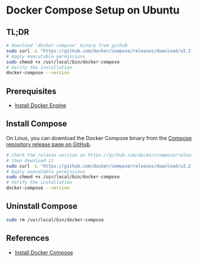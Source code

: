 # Docker Compose Setup on Ubuntu

## TL;DR

```sh
# download 'docker-compose' binary from github
sudo curl -L "https://github.com/docker/compose/releases/download/v2.2.2/docker-compose-$(uname -s)-$(uname -m)" -o /usr/local/bin/docker-compose
# Apply executable permissions
sudo chmod +x /usr/local/bin/docker-compose
# Verify the installation
docker-compose --version
```

## Prerequisites

- [Install Docker Engine](./Docker-Setup-on-Ubuntu.md)

## Install Compose

On Linux, you can download the Docker Compose binary from the [Compose repository release page on GitHub](https://github.com/docker/compose/releases).

```sh
# check the release version on https://github.com/docker/compose/releases
# then download it
sudo curl -L "https://github.com/docker/compose/releases/download/v2.2.2/docker-compose-$(uname -s)-$(uname -m)" -o /usr/local/bin/docker-compose
# Apply executable permissions
sudo chmod +x /usr/local/bin/docker-compose
# Verify the installation
docker-compose --version
```

## Uninstall Compose

```sh
sudo rm /usr/local/bin/docker-compose
```

## References

- [Install Docker Compose](https://docs.docker.com/compose/install/)
